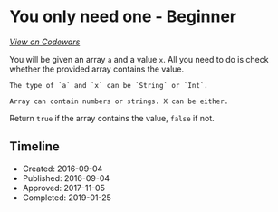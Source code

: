 # You only need one - Beginner
[*View on Codewars*](https://www.codewars.com/kata/you-only-need-one-beginner)

You will be given an array `a` and a value `x`. All you need to do is check whether the provided array contains the value.

~~~if:swift
The type of `a` and `x` can be `String` or `Int`.
~~~
~~~if-not:swift
Array can contain numbers or strings. X can be either.
~~~

Return `true` if the array contains the value, `false` if not. 


## Timeline
- Created: 2016-09-04
- Published: 2016-09-04
- Approved: 2017-11-05
- Completed: 2019-01-25